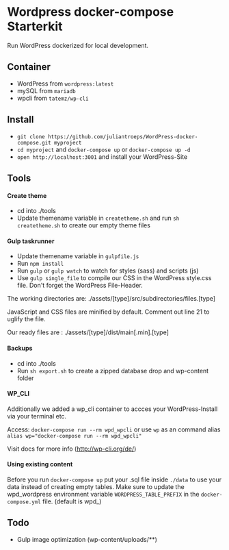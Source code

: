 # Wordpress docker-compose Starterkit
Run WordPress dockerized for local development.

## Container
- WordPress from `wordpress:latest`
- mySQL from `mariadb`
- wpcli from `tatemz/wp-cli` 

## Install
- `git clone https://github.com/juliantroeps/WordPress-docker-compose.git myproject` 
- `cd myproject` and `docker-compose up` or `docker-compose up -d`
- `open http://localhost:3001` and install your WordPress-Site

## Tools

#### Create theme
- cd into ./tools
- Update themename variable in `createtheme.sh` and run `sh createtheme.sh` to create our empty theme files

#### Gulp taskrunner	
- Update themename variable in `gulpfile.js`
- Run `npm install`
- Run `gulp` or `gulp watch` to watch for styles (sass) and scripts (js)
- Use `gulp single_file` to compile our CSS in the WordPress style.css file. Don't forget the WordPress File-Header.

The working directories are:
./assets/[type]/src/subdirectories/files.[type]

JavaScript and CSS files are minified by default. Comment out line 21 to uglify the file. 
  
Our ready files are :
./assets/[type]/dist/main[.min].[type]

#### Backups
- cd into ./tools
- Run `sh export.sh` to create a zipped database drop and wp-content folder

#### WP_CLI
Additionally we added a wp_cli container to accces your WordPress-Install via your terminal etc.

Access: `docker-compose run --rm wpd_wpcli` or use `wp` as an command alias `alias wp="docker-compose run --rm wpd_wpcli"`

Visit docs for more info (http://wp-cli.org/de/)


#### Using existing content
Before you run `docker-compose up` put your .sql file inside `./data` to use your data instead of creating empty tables.
Make sure to update the wpd_wordpress environment variable `WORDPRESS_TABLE_PREFIX` in the `docker-compose.yml` file. (default is wpd\_)


## Todo
- Gulp image optimization (wp-content/uploads/**)
